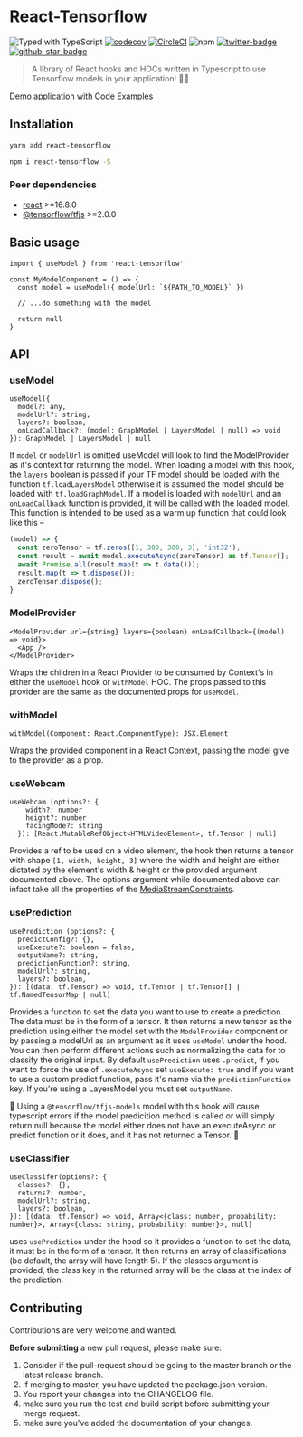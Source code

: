 # React-Tensorflow

![Typed with TypeScript][typescript]
[![codecov](https://codecov.io/gh/joshuaellis/react-tensorflow/branch/master/graph/badge.svg)](https://codecov.io/gh/joshuaellis/react-tensorflow)
[![CircleCI](https://circleci.com/gh/joshuaellis/react-tensorflow.svg?style=svg)](https://circleci.com/gh/joshuaellis/react-tensorflow)
![npm](https://img.shields.io/npm/v/react-tensorflow)
[![twitter-badge]][twitter]
[![github-star-badge]][github-star]

> A library of React hooks and HOCs written in Typescript to use Tensorflow models in your application! 🤖🧠

[Demo application with Code Examples](https://react-tensorflow-example.vercel.app/)

## Installation

```sh
yarn add react-tensorflow
```

```sh
npm i react-tensorflow -S
```

### Peer dependencies

- [react](https://www.npmjs.com/package/react) >=16.8.0
- [@tensorflow/tfjs](https://www.npmjs.com/package/@tensorflow/tfjs) >=2.0.0

## Basic usage

```tsx
import { useModel } from 'react-tensorflow'

const MyModelComponent = () => {
  const model = useModel({ modelUrl: `${PATH_TO_MODEL}` })

  // ...do something with the model

  return null
}
```

## API

### useModel

```tsx
useModel({ 
  model?: any, 
  modelUrl?: string, 
  layers?: boolean, 
  onLoadCallback?: (model: GraphModel | LayersModel | null) => void
}): GraphModel | LayersModel | null
```

If `model` or `modelUrl` is omitted useModel will look to find the ModelProvider as it's context 
for returning the model. When loading a model with this hook, the `layers` boolean is passed if 
your TF model should be loaded with the function `tf.loadLayersModel` otherwise it is assumed the 
model should be loaded with `tf.loadGraphModel`. If a model is loaded with `modelUrl` and an 
`onLoadCallback` function is provided, it will be called with the loaded model. This function is 
intended to be used as a warm up function that could look like this –

```js
(model) => {
  const zeroTensor = tf.zeros([1, 300, 300, 3], 'int32');
  const result = await model.executeAsync(zeroTensor) as tf.Tensor[];
  await Promise.all(result.map(t => t.data()));
  result.map(t => t.dispose());
  zeroTensor.dispose();
}
```

### ModelProvider

```tsx
<ModelProvider url={string} layers={boolean} onLoadCallback={(model) => void}>
  <App />
</ModelProvider>
```

Wraps the children in a React Provider to be consumed by Context's in either the `useModel` hook 
or `withModel` HOC. The props passed to this provider are the same as the documented props for 
`useModel`.

### withModel

```tsx
withModel(Component: React.ComponentType): JSX.Element
```

Wraps the provided component in a React Context, passing the model give to the provider as a prop.

### useWebcam

```tsx
useWebcam (options?: {
    width?: number
    height?: number
    facingMode?: string
  }): [React.MutableRefObject<HTMLVideoElement>, tf.Tensor | null]
```

Provides a ref to be used on a video element, the hook then returns a tensor with shape 
`[1, width, height, 3]` where the width and height are either dictated by the element's width 
& height or the provided argument documented above. The options argument while documented 
above can infact take all the properties of the [MediaStreamConstraints](https://developer.mozilla.org/en-US/docs/Web/API/MediaStreamConstraints).

### usePrediction

```tsx
usePrediction (options?: {
  predictConfig?: {},
  useExecute?: boolean = false,
  outputName?: string,
  predictionFunction?: string,
  modelUrl?: string,
  layers?: boolean,
}): [(data: tf.Tensor) => void, tf.Tensor | tf.Tensor[] | tf.NamedTensorMap | null]
```

Provides a function to set the data you want to use to create a prediction. The data must be 
in the form of a tensor. It then returns a new tensor as the prediction using either the model 
set with the `ModelProvider` component or by passing a modelUrl as an argument as it uses 
`useModel` under the hood. You can then perform different actions such as normalizing the data 
for to classify the original input. By default `usePrediction` uses `.predict`, if you want to 
force the use of `.executeAsync` set `useExecute: true` and if you want to use a custom predict 
function, pass it's name via the `predictionFunction` key. If you're using a LayersModel you 
must set `outputName`.

:no_entry_sign: Using a `@tensorflow/tfjs-models` model with this hook will cause typescript 
errors if the model predicition method is called or will simply return null because the model 
either does not have an executeAsync or predict function or it does, and it has not returned a 
Tensor. :no_entry_sign:

### useClassifier

```tsx
useClassifer(options?: {
  classes?: {},
  returns?: number,
  modelUrl?: string,
  layers?: boolean,
}): [(data: tf.Tensor) => void, Array<{class: number, probability: number}>, Array<{class: string, probability: number}>, null]
```

uses `usePrediction` under the hood so it provides a function to set the data, it must be in the 
form of a tensor. It then returns an array of classifications (be default, the array will have 
length 5). If the classes argument is provided, the class key in the returned array will be the 
class at the index of the prediction.

## Contributing

Contributions are very welcome and wanted.

**Before submitting** a new pull request, please make sure:

1. Consider if the pull-request should be going to the master branch or the latest release branch.
2. If merging to master, you have updated the package.json version.
3. You report your changes into the CHANGELOG file.
4. make sure you run the test and build script before submitting your merge request.
5. make sure you've added the documentation of your changes.

[typescript]: https://flat.badgen.net/badge/icon/Typed?icon=typescript&label&labelColor=blue&color=555555
[github-star-badge]: https://img.shields.io/github/stars/joshuaellis/react-tensorflow.svg?style=social
[github-star]: https://github.com/joshuaellis/react-tensorflow/stargazers
[twitter]: https://twitter.com/intent/tweet?text=Check%20out%20react-tensorflow%20by%20@Josh%20Ellis%20https://github.com/joshuaellis/react-tensorflow%20%F0%9F%91%8D
[twitter-badge]: https://img.shields.io/twitter/url/https/github.com/kentcdodds/testing-workshop.svg?style=social
